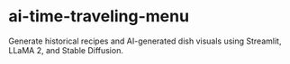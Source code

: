 # ai-time-traveling-menu
Generate historical recipes and AI-generated dish visuals using Streamlit, LLaMA 2, and Stable Diffusion.
